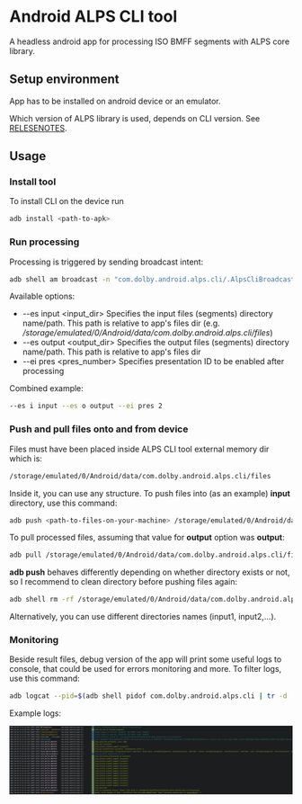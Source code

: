 # Android ALPS CLI tool
A headless android app for processing ISO BMFF segments with ALPS core library. 

## Setup environment
App has to be installed on android device or an emulator.

Which version of ALPS library is used, depends on CLI version. See [RELESENOTES](RELEASENOTES.md).

## Usage
### Install tool
To install CLI on the device run
```bash
adb install <path-to-apk>
```
### Run processing 
Processing is triggered by sending broadcast intent:
```bash
adb shell am broadcast -n "com.dolby.android.alps.cli/.AlpsCliBroadcastReceiver" -a "com.dolby.android.alps.cli.PROCESS" [options]
```
Available options:
- --es input <input_dir> Specifies the input files (segments) directory name/path. This path is 
relative to app's files dir (e.g. _/storage/emulated/0/Android/data/com.dolby.android.alps.cli/files_)
- --es output <output_dir> Specifies the output files (segments) directory name/path. This path is
relative to app's files dir
- --ei pres <pres_number> Specifies presentation ID to be enabled after processing

Combined example:
```bash
--es i input --es o output --ei pres 2
```
### Push and pull files onto and from device
Files must have been placed inside ALPS CLI tool external memory dir which is:
```bash
/storage/emulated/0/Android/data/com.dolby.android.alps.cli/files
```
Inside it, you can use any structure.
To push files into (as an example) **input** directory, use this command:
```bash
adb push <path-to-files-on-your-machine> /storage/emulated/0/Android/data/com.dolby.android.alps.cli/files/input
```
To pull processed files, assuming that value for **output** option was **output**:
```bash
adb pull /storage/emulated/0/Android/data/com.dolby.android.alps.cli/files/output <destination-path>
```
**adb push** behaves differently depending on whether directory exists or not, so I recommend to
clean directory before pushing files again:
```bash
adb shell rm -rf /storage/emulated/0/Android/data/com.dolby.android.alps.cli/files/input
```
Alternatively, you can use different directories names (input1, input2,...).

### Monitoring
Beside result files, debug version of the app will print some useful logs to console, that could be
used for errors monitoring and more. To filter logs, use this command:
```bash
adb logcat --pid=$(adb shell pidof com.dolby.android.alps.cli | tr -d '\r')
```
Example logs:

<img src="../docs/images/CLI_example_logs.png"/>



